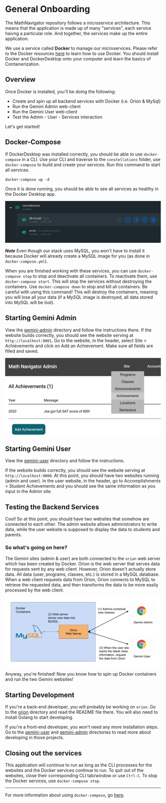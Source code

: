 # General Onboarding

The MathNavigator repository follows a microservice architecture. This means that the application is made up of many "services", each service haivng a particular role. And together, the services make up the entire application.

We use a service called **Docker** to manage our microservices. Please refer to the Docker resources [here](../resources/docker) to learn how to use Docker. You should install Docker and DockerDesktop onto your computer and learn the basics of Containerization. 

## Overview

Once Docker is installed, you'll be doing the following:
 
- Create and spin up all backend services with Docker (i.e. Orion & MySql)
- Run the Gemini Admin web-client
- Run the Gemini User web-client
- Test the Admin - User - Services interaction

Let's get started!

## Docker-Compose

If DockerDesktop was installed correctly, you should be able to use `docker-compose` in a CLI. Use your CLI and traverse to the `constellations` folder, use `docker-compose` to build and create your services. Run this command to start all services.

```unix
docker-compose up -d
```

Once it is done running, you should be able to see all services as healthy in the Docker Desktop app.

![SCREENSHOT_DOCKER_ALL_SERVICES](../resources/images/docker/desktop_all_services.png)

***Note*** Even though our stack uses MySQL, you won't have to install it because Docker will already create a MySQL image for you (as done in `docker-compose.yml`).

When you are finished working with these services, you can use `docker-compose stop` to stop and deactivate all containers. To reactivate them, use `docker-compose start`. This will stop the services without destroying the containers. Use `docker-compose down` to stop and kill all containers. Be careful with using this command! This will destroy the containers, meaning you will lose all your data (if a MySQL image is destroyed, all data stored into MySQL will be lost).

## Starting Gemini Admin

View the [gemini-admin](./gemini-admin) directory and follow the instructions there. If the website builds correctly, you should see the website serving at `http://localhost:9001`. Go to the website, in the header, select Site > Achievements and click on Add an Achievement. Make sure all fields are filled and saved.

![SCREENSHOT_ADMIN_ACHIEVE](../resources/images/screenshot_admin_achieve.png)

## Starting Gemini User

View the [gemini-user](./gemini-user) directory and follow the instructions.

If the website builds correctly, you should see the website serving at `http://localhost:9000`. At this point, you should have two websites running (admin and user). In the user website, in the header, go to Accomplishments > Student Achievements and you should see the same information as you input in the Admin site.

## Testing the Backend Services

Cool! So at this point, you should have two websites that somehow are connected to each other. The admin website allows administrators to write data, while the user website is supposed to display the data to students and parents.

### So what's going on here?

The Gemini sites (admin & user) are both connected to the `orion` web server which has been created by Docker. Orion is the web server that serves data for requests sent by any web client. However, Orion doesn't actually store data. All data (user, programs, classes, etc.) is stored in a MySQL database. When a web client requests data from Orion, Orion connects to MySQL to retrieve the requested data, and then transforms the data to be more easily processed by the web client.

![DIAGRAM_ORION_GEMINI](../resources/images/diagram_orion_gemini.png)

Anyway, you're finished! Now you know how to spin up Docker containers and run the two Gemini websites!

## Starting Development

If you're a back-end developer, you will probably be working on `orion`. Go to the [orion](./orion) directory and read the README file there. You will also need to install Golang to start developing.

If you're a front-end developer, you won't need any more installation steps. Go to the [gemini-user](./gemini-user) and [gemini-admin](./gemini-admin) directories to read more about developing in those projects.

## Closing out the services

This application will continue to run as long as the CLI processes for the websites and the Docker services continue to run. To quit out of the websites, close their corresponding CLI tab/window or use `Ctrl-C`. To stop the Docker services, use `docker-compose stop`.

---

For more information about using `docker-compose`, go [here](./onboarding_docker-compose.md).
